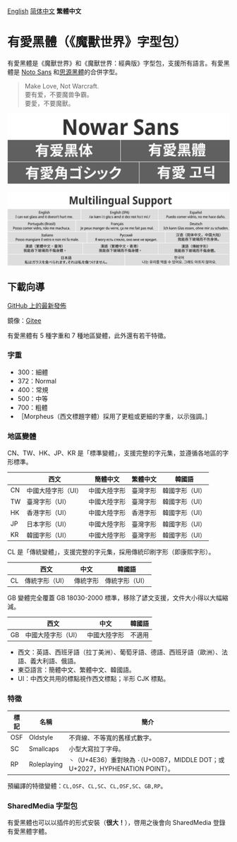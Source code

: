 [English](README.md) [简体中文](README-Hans.md) **繁體中文**

# 有愛黑體（《魔獸世界》字型包）

有愛黑體是《魔獸世界》和《魔獸世界：經典版》字型包，支援所有語言。有愛黑體是 [Noto Sans](https://github.com/googlei18n/noto-fonts) 和[思源黑體](https://github.com/adobe-fonts/source-han-sans)的合併字型。

> Make Love, Not Warcraft.<br>
> 要有爱，不要魔兽争霸。<br>
> 要愛，不要魔獸。

![有愛黑體](poster/heading.png)

![多語言支援](poster/multilingual.png)

## 下載向導

[GitHub 上的最新發佈](https://github.com/nowar-fonts/Nowar-Sans/releases)

鏡像：[Gitee](https://gitee.com/nowar-fonts/Nowar-Sans)

有愛黑體有 5 種字重和 7 種地區變體，此外還有若干特徵。

### 字重

* 300：細體
* 372：Normal
* 400：常規
* 500：中等
* 700：粗體
* ［Morpheus（西文標題字體）採用了更粗或更細的字重，以示強調。］

### 地區變體

CN、TW、HK、JP、KR 是「標準變體」，支援完整的字元集，並遵循各地區的字形標準。

|    | 西文              | 簡體中文     | 繁體中文 | 韓國語        |
| -- | ------------------| ------------ | -------- | ------------- |
| CN | 中國大陸字形（UI）| 中國大陸字形 | 臺灣字形 | 韓國字形（UI）|
| TW | 臺灣字形（UI）    | 中國大陸字形 | 臺灣字形 | 韓國字形（UI）|
| HK | 香港字形（UI）    | 中國大陸字形 | 香港字形 | 韓國字形（UI）|
| JP | 日本字形（UI）    | 中國大陸字形 | 臺灣字形 | 韓國字形（UI）|
| KR | 韓國字形（UI）    | 中國大陸字形 | 臺灣字形 | 韓國字形（UI）|

CL 是「傳統變體」，支援完整的字元集，採用傳統印刷字形（即康熙字形）。

|     | 西文                      | 中文     | 韓國語        |
| --- | ------------------------- | -------- | ------------- |
| CL  | 傳統字形（UI）            | 傳統字形 | 傳統字形（UI）|

GB 變體完全覆蓋 GB 18030-2000 標準，移除了諺文支援，文件大小得以大幅縮減。

|    | 西文              | 中文         | 韓國語 |
| -- | ----------------- | ------------ | ------ |
| GB | 中國大陸字形（UI）| 中國大陸字形 | 不適用 |

* 西文：英語、西班牙語（拉丁美洲）、葡萄牙語、德語、西班牙語（歐洲）、法語、義大利語、俄語。
* 東亞語言：簡體中文、繁體中文、韓國語。
* UI：中西文共用的標點視作西文標點；半形 CJK 標點。

### 特徵

| 標記 | 名稱        | 簡介                                                                            |
| ---- | ----------- | ------------------------------------------------------------------------------- |
| OSF  | Oldstyle    | 不齊線、不等寬的舊樣式數字。                                                    |
| SC   | Smallcaps   | 小型大寫拉丁字母。                                                              |
| RP   | Roleplaying | `丶`（U+4E36）重對映為 `·`（U+00B7，MIDDLE DOT；或 U+2027，HYPHENATION POINT）。|

預編譯的特徵變體：`CL,OSF`、`CL,SC`、`CL,OSF,SC`、`GB,RP`。

### SharedMedia 字型包

有愛黑體也可以以插件的形式安裝（**很大！**），啓用之後會向 SharedMedia 登錄有愛黑體字體。
